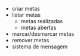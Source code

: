 - criar metas
- listar metas
    - metas realizadas
    - metas abertas
- marcar/desmarcar metas
- remover metas
- sistema de mensagem

